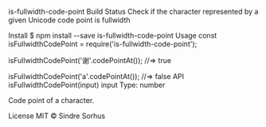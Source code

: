 is-fullwidth-code-point Build Status
Check if the character represented by a given Unicode code point is fullwidth

Install
$ npm install --save is-fullwidth-code-point
Usage
const isFullwidthCodePoint = require('is-fullwidth-code-point');

isFullwidthCodePoint('谢'.codePointAt());
//=> true

isFullwidthCodePoint('a'.codePointAt());
//=> false
API
isFullwidthCodePoint(input)
input
Type: number

Code point of a character.

License
MIT © Sindre Sorhus
